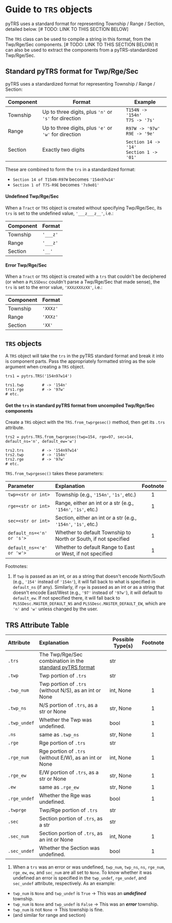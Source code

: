 
# Guide to `TRS` objects

pyTRS uses a standard format for representing Township / Range / Section, detailed below. [# TODO: LINK TO THIS SECTION BELOW]

The `TRS` class can be used to compile a string in this format, from the Twp/Rge/Sec components. [# TODO: LINK TO THIS SECTION BELOW] It can also be used to extract the components from a pyTRS-standardized Twp/Rge/Sec.

## Standard pyTRS format for Twp/Rge/Sec

pyTRS uses a standardized format for representing Township / Range / Section:

| Component | Format                                                | Example       |
|-----------|-------------------------------------------------------|---------------|
| Township  | Up to three digits, plus `'n'` or `'s'` for direction | `T154N -> '154n'` <br> `T7S -> '7s'`|
| Range     | Up to three digits, plus `'e'` or `'w'` for direction | `R97W -> '97w'` <br> `R9E -> '9e'`|
| Section   | Exactly two digits                                    | `Section 14 -> '14'` <br> `Section 1 -> '01'`|

These are combined to form the `trs` in a standardized format:

* `Section 14 of T154N-R97W` becomes `'154n97w14'`
* `Section 1 of T7S-R9E` becomes `'7s9e01'`

#### Undefined Twp/Rge/Sec

When a `Tract` or `TRS` object is created without specifying Twp/Rge/Sec, its `trs` is set to the undefined value, `'___z___z__'`, i.e.:

| Component | Format   |
|-----------|----------|
| Township  | `'___z'` |
| Range     | `'___z'` |
| Section   | `'__'`   |

#### Error Twp/Rge/Sec

When a `Tract` or `TRS` object is created with a `trs` that couldn't be deciphered (or when a `PLSSDesc` couldn't parse a Twp/Rge/Sec that made sense), the `trs` is set to the error value, `'XXXzXXXzXX'`, i.e.:

| Component | Format   |
|-----------|----------|
| Township  | `'XXXz'` |
| Range     | `'XXXz'` |
| Section   | `'XX'`   |

## `TRS` objects

A `TRS` object will take the `trs` in the pyTRS standard format and break it into is component parts. Pass the appropriately formatted string as the sole argument when creating a `TRS` object.

```
trs1 = pytrs.TRS('154n97w14')

trs1.twp        # -> '154n'
trs1.rge        # -> '97w'
# etc.
```

#### Get the `trs` in standard pyTRS format from uncompiled Twp/Rge/Sec components

Create a `TRS` object with the `TRS.from_twprgesec()` method, then get its `.trs` attribute.

```
trs2 = pytrs.TRS.from_twprgesec(twp=154, rge=97, sec=14, default_ns='n', default_ew='w')

trs2.trs        # -> '154n97w14'
trs2.twp        # -> '154n'
trs2.rge        # -> '97w'
# etc.
```

`TRS.from_twprgesec()` takes these parameters:

|Parameter              | Explanation                                                         |Footnote |
|:----------------------|:--------------------------------------------------------------------|:-------:|
| `twp=<str or int>`    | Township (e.g., `'154n'`, `'1s'`, etc.)                             | 1       |
| `rge=<str or int>`    | Range, either an int or a str (e.g., `'154n'`, `'1s'`, etc.)        | 1       |
| `sec=<str or int>`    | Section, either an int or a str (e.g., `'154n'`, `'1s'`, etc.)      |         |
| `default_ns=<'n' or 's'>` | Whether to default Township to North or South, if not specified | 1       |
| `default_ns=<'e' or 'w'>` | Whether to default Range to East or West, if not specified      | 1       |

Footnotes:
1) If `twp` is passed as an int, or as a string that doesn't encode North/South (e.g., `'154'` instead of `'154n'`), it will fall back to what is specified in `default_ns` (if any). Similarly, if `rge` is passed as an int or as a string that doesn't encode East/West (e.g., `'97'` instead of `'97w'`), it will default to `default_ew`. If not specified there, it will fall back to `PLSSDesc.MASTER_DEFAULT_NS` and `PLSSDesc.MASTER_DEFAULT_EW`, which are `'n'` and `'w'` unless changed by the user. 

## TRS Attribute Table

| Attribute         | Explanation                                                           | Possible Type(s) 	| Footnote |
|:------------------|:----------------------------------------------------------------------|------------------	|:--------:|
| `.trs`            | The Twp/Rge/Sec combination in the [standard pyTRS format](https://github.com/JamesPImes/pyTRS/blob/master/guides/trs.md#standard-pytrs-format-for-twprgesec)              | str              	| |
| `.twp`            | Twp portion of `.trs`                                                 | str              	| | 
| `.twp_num`        | Twp portion of `.trs` (without N/S), as an int or None                 | int, None        	| 1 |
| `.twp_ns`         | N/S portion of `.trs`, as a str or None                               | str, None        	| 1 |
| `.twp_undef`      | Whether the Twp was undefined. | bool | 1 |
| `.ns`         | same as `.twp_ns`                               | str, None        	|  1 |
| `.rge`            | Rge portion of `.trs`                                                 | str              	| |
| `.rge_num`        | Rge portion of `.trs` (without E/W), as an int or None                | int, None        	| 1 |
| `.rge_ew`         | E/W portion of `.trs`, as a str or None                               | str, None        	| 1 |
| `.ew` | same as `.rge_ew` | str, None | 1 |
| `.rge_undef`      | Whether the Rge was undefined. | bool | 1 |
| `.twprge`         | Twp/Rge portion of `.trs`                                             | str              	| |
| `.sec`            | Section portion of `.trs`, as a str                                   | str              	| |
| `.sec_num`        | Section portion of `.trs`, as an int or None                          | int, None        	| 1 |
| `.sec_undef`      | Whether the Section was undefined. | bool | 1 |

1) When a `trs` was an error or was undefined, `twp_num`, `twp_ns`, `ns`, `rge_num`, `rge_ew`, `ew`, and `sec_num` are all set to `None`. To know whether it was undefined an error is specified in the `twp_undef`, `rge_undef`, and `sec_undef` attribute, respectively. As an example:

* `twp_num` is `None` and `twp_undef` is `True` -> This was an *__undefined__* township.
* `twp_num` is `None` and `twp_undef` is `False` -> This was an *__error__* township.
* `twp_num` is not `None` -> This township is fine.
* (and similar for range and section)

